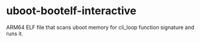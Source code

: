 # uboot-bootelf-interactive
ARM64 ELF file that scans uboot memory for cli_loop function signature and runs it.
